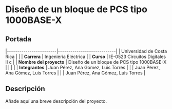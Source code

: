 # Diseño de un bloque de PCS tipo 1000BASE-X

## Portada

|------------------------|----------------------------|
| Universidad de Costa Rica | |
| **Carrera**             | Ingeniería Eléctrica  |
| **Curso**               | IE-0523 Circuitos Digitales II c |
| **Nombre del proyecto** | Diseño de un bloque de PCS tipo 1000BASE-X |
|                         |                                    |
| **Integrantes**         | Juan Pérez, Ana Gómez, Luis Torres |
|                         | Juan Pérez, Ana Gómez, Luis Torres |
|                         | Juan Pérez, Ana Gómez, Luis Torres |

## Descripción
Añade aquí una breve descripción del proyecto.

